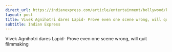 ```yaml
---
direct_url: https://indianexpress.com/article/entertainment/bollywood/kashmir-files-row-vivek-agnihotri-responds-to-nadav-lapid-comments-vows-to-quit-filmmaking-if-8296346/
layout: post
title: Vivek Agnihotri dares Lapid- Prove even one scene wrong, will quit filmmaking
subtitle: Indian Express
---
```


Vivek Agnihotri dares Lapid- Prove even one scene wrong, will quit filmmaking
